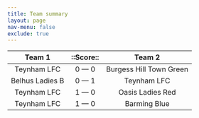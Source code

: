```yaml
---
title: Team summary
layout: page
nav-menu: false
exclude: true
---
```




|     Team 1      |  ::Score::  |         Team 2          |
|:---------------:|:-----------:|:-----------------------:|
|   Teynham LFC   | 0 &mdash; 0 | Burgess Hill Town Green |
| Belhus Ladies B | 0 &mdash; 1 |       Teynham LFC       |
|   Teynham LFC   | 1 &mdash; 0 |    Oasis Ladies Red     |
|   Teynham LFC   | 1 &mdash; 0 |      Barming Blue       |

 <br /><br /><br />